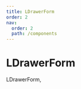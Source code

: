 ```yaml
---
title: LDrawerForm
order: 2
nav:
  order: 2
  path: /components
---
```


# LDrawerForm

LDrawerForm,

<code src='./demos/Demo1.tsx'>

